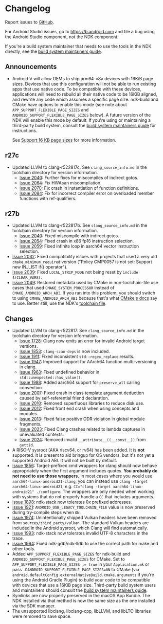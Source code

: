 # Changelog

Report issues to [GitHub].

For Android Studio issues, go to https://b.android.com and file a bug using the
Android Studio component, not the NDK component.

If you're a build system maintainer that needs to use the tools in the NDK
directly, see the [build system maintainers guide].

[GitHub]: https://github.com/android/ndk/issues
[build system maintainers guide]: https://android.googlesource.com/platform/ndk/+/master/docs/BuildSystemMaintainers.md

## Announcements

* Android V will allow OEMs to ship arm64-v8a devices with 16KiB page sizes.
  Devices that use this configuration will not be able to run existing apps that
  use native code. To be compatible with these devices, applications will need
  to rebuild all their native code to be 16KiB aligned, and rewrite any code
  which assumes a specific page size. ndk-build and CMake have options to enable
  this mode (see note about `APP_SUPPORT_FLEXIBLE_PAGE_SIZES` and
  `ANDROID_SUPPORT_FLEXIBLE_PAGE_SIZES` below). A future version of the NDK will
  enable this mode by default. If you're using or maintaining a third-party
  build system, consult the [build system maintainers guide] for instructions.

  See [Support 16 KB page sizes] for more information.

[Support 16 KB page sizes]: https://developer.android.com/guide/practices/page-sizes

## r27c

* Updated LLVM to clang-r522817c. See `clang_source_info.md` in the toolchain
  directory for version information.
  * [Issue 2040]: Further fixes for miscompiles of indirect gotos.
  * [Issue 2064]: Fix HWAsan miscompilation.
  * [Issue 2070]: Fix crash in instantiation of function definitions.
  * [Issue 2084]: Fix for incorrect compiler error on overloaded member
    functions with ref-qualifiers.

[Issue 2040]: https://github.com/android/ndk/issues/2040
[Issue 2064]: https://github.com/android/ndk/issues/2064
[Issue 2070]: https://github.com/android/ndk/issues/2070
[Issue 2084]: https://github.com/android/ndk/issues/2084

## r27b

* Updated LLVM to clang-r522817b. See `clang_source_info.md` in the toolchain
  directory for version information.
  * [Issue 2040]: Fixed miscompile with indirect gotos.
  * [Issue 2054]: Fixed crash in x86 fp16 instruction selection.
  * [Issue 2059]: Fixed infinite loop in aarch64 vector instruction selection.
* [Issue 2032]: Fixed compatibility issues with projects that used a very old
  `cmake_minimum_required` version ("Policy CMP0057 is not set: Support new
  IN_LIST if() operator").
* [Issue 2039]: Fixed `LOCAL_STRIP_MODE` not being reset by
  `include $(CLEAR_VARS)`.
* [Issue 2049]: Restored metadata used by CMake in non-toolchain-file use cases
  that used `CMAKE_SYSTEM_PROCESSOR` instead of `CMAKE_ANDROID_ARCH_ABI`. If you
  ran into this problem, you should switch to using `CMAKE_ANDROID_ARCH_ABI`
  because that's what [CMake's docs] say to use. Better still, use the NDK's
  [toolchain file].

[Issue 2032]: https://github.com/android/ndk/issues/2032
[Issue 2039]: https://github.com/android/ndk/issues/2039
[Issue 2040]: https://github.com/android/ndk/issues/2040
[Issue 2049]: https://github.com/android/ndk/issues/2049
[Issue 2054]: https://github.com/android/ndk/issues/2054
[Issue 2059]: https://github.com/android/ndk/issues/2059
[CMake's docs]: https://cmake.org/cmake/help/latest/manual/cmake-toolchains.7.html#cross-compiling-for-android-with-the-ndk
[toolchain file]: https://developer.android.com/ndk/guides/cmake

## Changes

* Updated LLVM to clang-r522817. See `clang_source_info.md` in the toolchain
  directory for version information.
  * [Issue 1728]: Clang now emits an error for invalid Android target versions.
  * [Issue 1853]: `clang-scan-deps` is now included.
  * [Issue 1911]: Fixed inconsistent `std::regex_replace` results.
  * [Issue 1947]: Improved support for AArch64 function multi-versioning in clang.
  * [Issue 1963]: Fixed undefined behavior in `std::unexpected::has_value()`.
  * [Issue 1988]: Added aarch64 support for `preserve_all` calling convention.
  * [Issue 2007]: Fixed crash in class template argument deduction caused by
    self-referential friend declaration.
  * [Issue 2010]: Removed superfluous libraries to reduce disk use.
  * [Issue 2012]: Fixed front end crash when using concepts and modules.
  * [Issue 2013]: Fixed false positive ODR violation in global module fragments.
  * [Issue 2023]: Fixed Clang crashes related to lambda captures in unevaluated
    contexts.
  * [Issue 2024]: Removed invalid `__attribute__((__const__))` from `gettid`.
* A RISC-V sysroot (AKA riscv64, or rv64) has been added. It is **not**
  supported. It is present to aid bringup for OS vendors, but it's not yet a
  supported Android ABI. It will not be built by default.
* [Issue 1856]: Target-prefixed cmd wrappers for clang should now behave
  appropriately when the first argument includes quotes. **You probably do not
  need to use those wrappers.** In most cases where you would use
  `aarch64-linux-android21-clang`, you can instead use `clang -target
  aarch64-linux-android21`, e.g. `CC="clang -target aarch64-linux-android21"
  ./configure`. The wrappers are only needed when working with systems that do
  not properly handle a `CC` that includes arguments.
* [Issue 1898]: ndk-stack now tolerates 0x prefixed addresses.
* [Issue 1921]: `ANDROID_USE_LEGACY_TOOLCHAIN_FILE` value is now preserved
  during try-compile steps when `ON`.
* [Issue 1974]: Unintentionally shipped Vulkan headers have been removed from
  `sources/third_party/vulkan`. The standard Vulkan headers are included in the
  Android sysroot, which Clang will find automatically.
* [Issue 1993]: ndk-stack now tolerates invalid UTF-8 characters in the trace.
* [Issue 1994]: Fixed ndk-gdb/ndk-lldb to use the correct path for
  make and other tools.
* Added `APP_SUPPORT_FLEXIBLE_PAGE_SIZES` for ndk-build and
  `ANDROID_SUPPORT_FLEXIBLE_PAGE_SIZES` for CMake. Set to
  `APP_SUPPORT_FLEXIBLE_PAGE_SIZES := true` in your `Application.mk` or pass
  `-DANDROID_SUPPORT_FLEXIBLE_PAGE_SIZES=ON` to CMake (via
  `android.defaultConfig.externalNativeBuild.cmake.arguments` if you're using
  the Android Gradle Plugin) to build your code to be compatible with devices
  that use a 16KiB page size. Third-party build system users and maintainers
  should consult the [build system maintainers guide].
* Symlinks are now properly preserved in the macOS App Bundle. The NDK installed
  via that method is now the same size as the one installed via the SDK manager.
* The unsupported libclang, libclang-cpp, libLLVM, and libLTO libraries were
  removed to save space.

[Issue 1728]: https://github.com/android/ndk/issues/1728
[Issue 1853]: https://github.com/android/ndk/issues/1853
[Issue 1856]: https://github.com/android/ndk/issues/1856
[Issue 1898]: https://github.com/android/ndk/issues/1898
[Issue 1911]: https://github.com/android/ndk/issues/1911
[Issue 1921]: https://github.com/android/ndk/issues/1921
[Issue 1947]: https://github.com/android/ndk/issues/1947
[Issue 1963]: https://github.com/android/ndk/issues/1963
[Issue 1974]: https://github.com/android/ndk/issues/1974
[Issue 1988]: https://github.com/android/ndk/issues/1988
[Issue 1993]: https://github.com/android/ndk/issues/1993
[Issue 1994]: https://github.com/android/ndk/issues/1994
[Issue 2007]: https://github.com/android/ndk/issues/2007
[Issue 2010]: https://github.com/android/ndk/issues/2010
[Issue 2012]: https://github.com/android/ndk/issues/2012
[Issue 2013]: https://github.com/android/ndk/issues/2013
[Issue 2023]: https://github.com/android/ndk/issues/2023
[Issue 2024]: https://github.com/android/ndk/issues/2024
